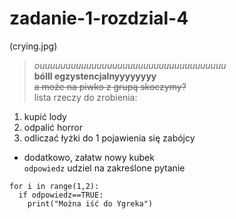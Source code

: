 # zadanie-1-rozdzial-4 </br>
(crying.jpg)
>*ouuuuuuuuuuuuuuuuuuuuuuuuuuuuuuuuuuuu*</br>
**bólll egzystencjalnyyyyyyyy**<br>
~~a może na piwko z grupą skoczymy?~~<br>
lista rzeczy do zrobienia:
1. kupić lody
2. odpalić horror
3. odliczać łyżki do 1 pojawienia się zabójcy
- dodatkowo, załatw nowy kubek </br>
`odpowiedz` udziel na zakreślone pytanie
``` 
for i in range(1,2):
  if odpowiedz==TRUE:
    print("Można iść do Ygreka")
```

